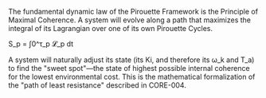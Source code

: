 The fundamental dynamic law of the Pirouette Framework is the Principle of Maximal Coherence. A system will evolve along a path that maximizes the integral of its Lagrangian over one of its own Pirouette Cycles.

S_p = ∫0^τ_p 𝓛_p dt

A system will naturally adjust its state (its Ki, and therefore its ω_k and T_a) to find the "sweet spot"—the state of highest possible internal coherence for the lowest environmental cost. This is the mathematical formalization of the "path of least resistance" described in CORE-004.